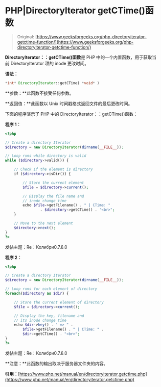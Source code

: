 # PHP|DirectoryIterator getCTime()函数

> Original: [https://www.geeksforgeeks.org/php-directoryiterator-getctime-function/](https://www.geeksforgeeks.org/php-directoryiterator-getctime-function/)

**DirectoryIterator：：getCTime()函数**是 PHP 中的一个内置函数，用于获取当前 DirectoryIterator 项的 inode 更改时间。

**语法：**

```php
*int* DirectoryIterator::getCTime( *void* )
```

**参数：**此函数不接受任何参数。

**返回值：**此函数以 Unix 时间戳格式返回文件的最后更改时间。

下面的程序演示了 PHP 中的 DirectoryIterator：：getCTime()函数：

**程序 1：**

```php
<?php

// Create a directory Iterator
$directory = new DirectoryIterator(dirname(__FILE__));

// Loop runs while directory is valid
while ($directory->valid()) {

    // Check if the element is directory
    if ($directory->isDir()) {

        // Store the current element
        $file = $directory->current();

        // Display the file name and 
        // inode change time
        echo $file->getFilename() . " | CTime: "
                . $directory->getCTime() . "<br>";
    }

    // Move to the next element
    $directory->next();
}
?> 
```

发帖主题：Re：Колибри0.7.8.0

**程序 2：**

```php
<?php

// Create a directory Iterator
$directory = new DirectoryIterator(dirname(__FILE__));

// Loop runs for each element of directory
foreach($directory as $dir) {

    // Store the current element of directory
    $file = $directory->current();

    // Display the key, filename and 
    // its inode change time
    echo $dir->key() . " => " . 
        $file->getFilename() . " | CTime: " .
        $dir->getCTime() . "<br>";
}
?>
```

发帖主题：Re：Колибри0.7.8.0

**注意：**此函数的输出取决于服务器文件夹的内容。

**引用：**[https://www.php.net/manual/en/directoryiterator.getctime.php](https://www.php.net/manual/en/directoryiterator.getctime.php)